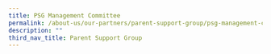 ```yaml
---
title: PSG Management Committee
permalink: /about-us/our-partners/parent-support-group/psg-management-committee/
description: ""
third_nav_title: Parent Support Group
---
```

